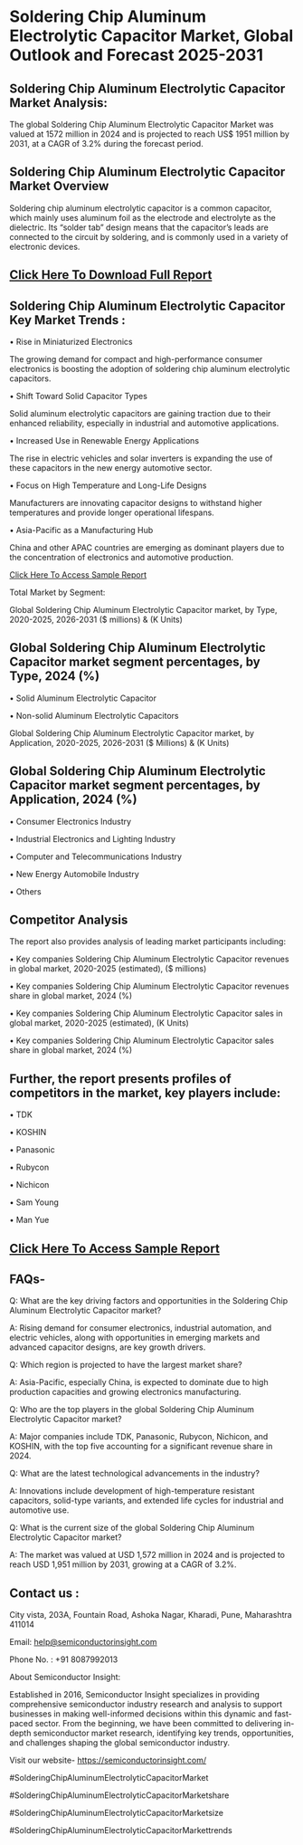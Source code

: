 Soldering Chip Aluminum Electrolytic Capacitor Market, Global Outlook and Forecast 2025-2031
=
Soldering Chip Aluminum Electrolytic Capacitor Market Analysis:
-
The global Soldering Chip Aluminum Electrolytic Capacitor Market was valued at 1572 million in 2024 and is projected to reach US$ 1951 million by 2031, at a CAGR of 3.2% during the forecast period.

Soldering Chip Aluminum Electrolytic Capacitor Market Overview
-
Soldering chip aluminum electrolytic capacitor is a common capacitor, which mainly uses aluminum foil as the electrode and electrolyte as the dielectric. Its “solder tab” design means that the capacitor’s leads are connected to the circuit by soldering, and is commonly used in a variety of electronic devices.

[Click Here To Download Full Report](https://semiconductorinsight.com/report/soldering-chip-aluminum-electrolytic-capacitor-market/)
-
Soldering Chip Aluminum Electrolytic Capacitor Key Market Trends  :
-
•	Rise in Miniaturized Electronics

The growing demand for compact and high-performance consumer electronics is boosting the adoption of soldering chip aluminum electrolytic capacitors.

•	Shift Toward Solid Capacitor Types

Solid aluminum electrolytic capacitors are gaining traction due to their enhanced reliability, especially in industrial and automotive applications.

•	Increased Use in Renewable Energy Applications

The rise in electric vehicles and solar inverters is expanding the use of these capacitors in the new energy automotive sector.

•	Focus on High Temperature and Long-Life Designs

Manufacturers are innovating capacitor designs to withstand higher temperatures and provide longer operational lifespans.

•	Asia-Pacific as a Manufacturing Hub

China and other APAC countries are emerging as dominant players due to the concentration of electronics and automotive production.

[Click Here To Access Sample Report](https://semiconductorinsight.com/download-sample-report/?product_id=92923)

Total Market by Segment:

Global Soldering Chip Aluminum Electrolytic Capacitor market, by Type, 2020-2025, 2026-2031 ($ millions) & (K Units)

Global Soldering Chip Aluminum Electrolytic Capacitor market segment percentages, by Type, 2024 (%)
-
•	Solid Aluminum Electrolytic Capacitor

•	Non-solid Aluminum Electrolytic Capacitors

Global Soldering Chip Aluminum Electrolytic Capacitor market, by Application, 2020-2025, 2026-2031 ($ Millions) & (K Units)

Global Soldering Chip Aluminum Electrolytic Capacitor market segment percentages, by Application, 2024 (%)
-
•	Consumer Electronics Industry

•	Industrial Electronics and Lighting Industry

•	Computer and Telecommunications Industry

•	New Energy Automobile Industry

•	Others

Competitor Analysis
-
The report also provides analysis of leading market participants including:

•	Key companies Soldering Chip Aluminum Electrolytic Capacitor revenues in global market, 2020-2025 (estimated), ($ millions)

•	Key companies Soldering Chip Aluminum Electrolytic Capacitor revenues share in global market, 2024 (%)

•	Key companies Soldering Chip Aluminum Electrolytic Capacitor sales in global market, 2020-2025 (estimated), (K Units)

•	Key companies Soldering Chip Aluminum Electrolytic Capacitor sales share in global market, 2024 (%)

Further, the report presents profiles of competitors in the market, key players include:
-
•	TDK

•	KOSHIN

•	Panasonic

•	Rubycon

•	Nichicon

•	Sam Young

•	Man Yue

[Click Here To Access Sample Report](https://semiconductorinsight.com/download-sample-report/?product_id=92923)
-
FAQs-
-
Q: What are the key driving factors and opportunities in the Soldering Chip Aluminum Electrolytic Capacitor market?

A: Rising demand for consumer electronics, industrial automation, and electric vehicles, along with opportunities in emerging markets and advanced capacitor designs, are key growth drivers.

Q: Which region is projected to have the largest market share?

A: Asia-Pacific, especially China, is expected to dominate due to high production capacities and growing electronics manufacturing.

Q: Who are the top players in the global Soldering Chip Aluminum Electrolytic Capacitor market?

A: Major companies include TDK, Panasonic, Rubycon, Nichicon, and KOSHIN, with the top five accounting for a significant revenue share in 2024.

Q: What are the latest technological advancements in the industry?

A: Innovations include development of high-temperature resistant capacitors, solid-type variants, and extended life cycles for industrial and automotive use.

Q: What is the current size of the global Soldering Chip Aluminum Electrolytic Capacitor market?

A: The market was valued at USD 1,572 million in 2024 and is projected to reach USD 1,951 million by 2031, growing at a CAGR of 3.2%.

Contact us : 
-
City vista, 203A, Fountain Road, Ashoka Nagar, Kharadi, Pune, Maharashtra 411014

Email: help@semiconductorinsight.com

Phone No. : +91 8087992013

About Semiconductor Insight:

Established in 2016, Semiconductor Insight specializes in providing comprehensive semiconductor industry research and analysis to support businesses in making well-informed decisions within this dynamic and fast-paced sector. From the beginning, we have been committed to delivering in-depth semiconductor market research, identifying key trends, opportunities, and challenges shaping the global semiconductor industry.

Visit our website- https://semiconductorinsight.com/

#SolderingChipAluminumElectrolyticCapacitorMarket 

#SolderingChipAluminumElectrolyticCapacitorMarketshare

#SolderingChipAluminumElectrolyticCapacitorMarketsize

#SolderingChipAluminumElectrolyticCapacitorMarkettrends 


 

